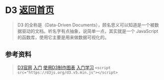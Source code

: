 # D3 [返回首页](/)
> D3 的全称是（Data-Driven Documents），顾名思义可以知道是一个被数据驱动的文档。听名字有点抽象，说简单一点，其实就是一个 JavaScript 的函数库，使用它主要是用来做数据可视化的。

## 参考资料
> [D3官网](https://d3js.org/)
> [入门](http://wiki.jikexueyuan.com/project/d3wiki/)
> [使用D3制作图表](http://www.imooc.com/learn/103)
> [入门学习](https://blog.csdn.net/maymayjn/article/details/54347942)
> ```<script src="https://d3js.org/d3.v5.min.js"></script>```
##
